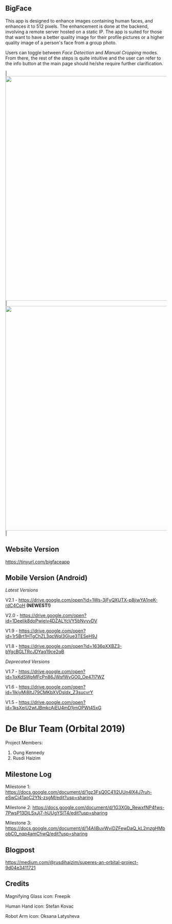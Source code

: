 ## BigFace
This app is designed to enhance images containing human faces, and enhances it to 512 pixels. The enhancement is done at the backend, involving a remote server hosted on a static IP. The app is suited for those that want to have a better quality image for their profile pictures or a higher quality image of a person's face from a group photo.

Users can toggle between _Face Detection_ and _Manual Cropping_ modes.
From there, the rest of the steps is quite intuitive and the user can refer to the info button at the main page should he/she require further clarification.

|<img height="700" src="https://i.ibb.co/DG1fG2L/Screenshot-2019-08-14-15-04-19-507-com-ufo-deblur.png" />|<img height="700" src="https://i.ibb.co/qgPKVMm/Screenshot-2019-08-14-15-04-27-419-com-ufo-deblur.png" />|

## Website Version
https://tinyurl.com/bigfaceapp

## Mobile Version (Android)
_Latest Versions_

V2.1 - https://drive.google.com/open?id=1Ws-3jFyQXUTX-p8jiwYA1neK-rdC4CoH **(NEWEST!)**

V2.0 - https://drive.google.com/open?id=1Deelik8doPwieiv4DZALYcVY5bNvyvDV

V1.9 - https://drive.google.com/open?id=1r5Brt1HTgChZL3qcWqI3GIue3TESeH9J

V1.8 - https://drive.google.com/open?id=1636pXXBZ3-bYgcBGLTRcJDYaq19ce2qB

_Deprecated Versions_

V1.7 - https://drive.google.com/open?id=1ixKdSWpMFcPn86JWsfWvGO0_Oe47l7WZ

V1.6 - https://drive.google.com/open?id=1IkjyMi8ItJ79CMKbXVDsldx_Z3sucvrY

V1.5 - https://drive.google.com/open?id=1ksXeiU2wtJBmkcAiEU4mD1jmOPWt45xG


# De Blur Team (Orbital 2019)
Project Members:
1) Oung Kennedy
2) Rusdi Haizim

## Milestone Log
Milestone 1: https://docs.google.com/document/d/1gz3FsQ0C41l2UUn4lX4J7ruh-eSwCi41aoC2YN-zsgM/edit?usp=sharing

Milestone 2: https://docs.google.com/document/d/1G3XGb_RewxfNP4fws-7PwsP13DjLSxJj7-hUUgYSlT4/edit?usp=sharing

Milestone 3: https://docs.google.com/document/d/14AliBuvWviDZFewDaQ_kL2mzgHMbobC0_nqp4amChwQ/edit?usp=sharing

## Blogpost
https://medium.com/@rusdihaizim/superes-an-orbital-project-9d04e3411721

## Credits
Magnifying Glass icon: Freepik

Human Hand icon: Stefan Kovac

Robot Arm icon: Oksana Latysheva 
